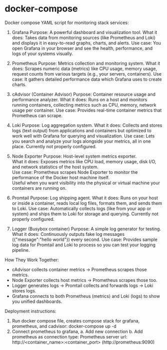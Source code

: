 # docker-compose
Docker compose YAML script for monitoring stack services:
1. Grafana
Purpose: A powerful dashboard and visualization tool.
What it does: Takes data from monitoring sources (like Prometheus and Loki) and displays it in easy-to-read graphs, charts, and alerts.
Use case: You open Grafana in your browser and see the health, performance, and logs of your systems visually.


2. Prometheus
Purpose: Metrics collection and monitoring system.
What it does: Scrapes numeric data (metrics) like CPU usage, memory usage, request counts from various targets (e.g., your servers, containers).
Use case: It gathers detailed performance data which Grafana uses to create charts.


3. cAdvisor (Container Advisor)
Purpose: Container resource usage and performance analyzer.
What it does: Runs on a host and monitors running containers, collecting metrics such as CPU, memory, network usage per container.
Use case: Provides real-time container metrics that Prometheus can scrape.


4. Loki
Purpose: Log aggregation system.
What it does: Collects and stores logs (text output) from applications and containers but optimized to work well with Grafana for querying and visualization.
Use case: Lets you search and analyze your logs alongside your metrics, all in one place.
Currently not properly configured.

5. Node Exporter
Purpose: Host-level system metrics exporter.  
What it does: Exposes metrics like CPU load, memory usage, disk I/O, and network statistics of the host system.  
Use case: Prometheus scrapes Node Exporter to monitor the performance of the Docker host machine itself.  
Useful when you want visibility into the physical or virtual machine your containers are running on.

6. Promtail
Purpose: Log shipping agent.
What it does: Runs on your host or inside a container, reads local log files, formats them, and sends them to Loki.
Use case: Automatically collects logs (like from your app or system) and ships them to Loki for storage and querying.
Currently not properly configured.

7. Logger (Busybox container)
Purpose: A simple log generator for testing.
What it does: Continuously outputs fake log messages ({"message":"hello world"}) every second.
Use case: Provides sample log data for Promtail and Loki to process so you can test your logging pipeline.


How They Work Together:
- cAdvisor collects container metrics → Prometheus scrapes those metrics.  
- Node Exporter collects host metrics → Prometheus scrapes those too.  
- Logger generates logs → Promtail collects and forwards logs → Loki stores logs.  
- Grafana connects to both Prometheus (metrics) and Loki (logs) to show you unified dashboards.


Deployment instructions:
1. Run docker compose file, creates compose stack for grafana, prometheus, and cadvisor: docker-compose up -d
2. Connect prometheus to grafana, 
    a. Add new connection
    b. Add prometheus as connection type: Prometheus server url: http://<container_name>:<container_port>
       (http://prometheus:9090)

